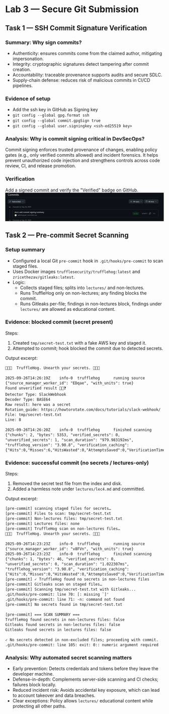 # Lab 3 — Secure Git Submission

## Task 1 — SSH Commit Signature Verification

### Summary: Why sign commits?
- Authenticity: ensures commits come from the claimed author, mitigating impersonation.
- Integrity: cryptographic signatures detect tampering after commit creation.
- Accountability: traceable provenance supports audits and secure SDLC.
- Supply-chain defense: reduces risk of malicious commits in CI/CD pipelines.

### Evidence of setup
- Add the ssh key in GitHub as Signing key
- `git config --global gpg.format ssh`
- `git config --global commit.gpgSign true`
- `git config --global user.signingkey <ssh-ed25519 key>`

### Analysis: Why is commit signing critical in DevSecOps?
Commit signing enforces trusted provenance of changes, enabling policy gates (e.g., only verified commits allowed) and incident forensics. It helps prevent unauthorized code injection and strengthens controls across code review, CI, and release promotion.

### Verification
Add a signed commit and verify the "Verified" badge on GitHub.
![asset](/assets/lab3/git-verify-commit.png)

## Task 2 — Pre-commit Secret Scanning

### Setup summary
- Configured a local Git `pre-commit` hook in `.git/hooks/pre-commit` to scan staged files.
- Uses Docker images `trufflesecurity/trufflehog:latest` and `zricethezav/gitleaks:latest`.
- Logic:
  - Collects staged files; splits into `lectures/` and non-lectures.
  - Runs TruffleHog only on non-lectures; any finding blocks the commit.
  - Runs Gitleaks per-file; findings in non-lectures block, findings under `lectures/` are allowed as educational content.

### Evidence: blocked commit (secret present)
Steps:
1) Created `tmp/secret-test.txt` with a fake AWS key and staged it.
2) Attempted to commit; hook blocked the commit due to detected secrets.

Output excerpt:
```text
🐷🔑🐷  TruffleHog. Unearth your secrets. 🐷🔑🐷

2025-09-26T14:26:19Z    info-0  trufflehog      running source  {"source_manager_worker_id": "EDqae", "with_units": true}
Found unverified result 🐷🔑❓
Detector Type: SlackWebhook
Decoder Type: BASE64
Raw result: here was a secret
Rotation_guide: https://howtorotate.com/docs/tutorials/slack-webhook/
File: tmp/secret-test.txt
Line: 8

2025-09-26T14:26:20Z    info-0  trufflehog      finished scanning       {"chunks": 2, "bytes": 5353, "verified_secrets": 0, "unverified_secrets": 1, "scan_duration": "979.983192ms", "trufflehog_version": "3.90.8", "verification_caching": {"Hits":0,"Misses":6,"HitsWasted":0,"AttemptsSaved":0,"VerificationTimeSpentMS":4308}}
```

### Evidence: successful commit (no secrets / lectures-only)
Steps:
1) Removed the secret test file from the index and disk.
2) Added a harmless note under `lectures/lec4.md` and committed.

Output excerpt:
```text
[pre-commit] scanning staged files for secrets…
[pre-commit] Files to scan: tmp/secret-test.txt
[pre-commit] Non-lectures files: tmp/secret-test.txt
[pre-commit] Lectures files: none
[pre-commit] TruffleHog scan on non-lectures files…
🐷🔑🐷  TruffleHog. Unearth your secrets. 🐷🔑🐷

2025-09-26T14:23:23Z    info-0  trufflehog      running source  {"source_manager_worker_id": "v8FVn", "with_units": true}
2025-09-26T14:23:23Z    info-0  trufflehog      finished scanning       {"chunks": 1, "bytes": 46, "verified_secrets": 0, "unverified_secrets": 0, "scan_duration": "1.022307ms", "trufflehog_version": "3.90.8", "verification_caching": {"Hits":0,"Misses":0,"HitsWasted":0,"AttemptsSaved":0,"VerificationTimeSpentMS":0}}
[pre-commit] ✓ TruffleHog found no secrets in non-lectures files
[pre-commit] Gitleaks scan on staged files…
[pre-commit] Scanning tmp/secret-test.txt with Gitleaks...
.git/hooks/pre-commit: line 70: [: missing `]'
.git/hooks/pre-commit: line 71: -n: command not found
[pre-commit] No secrets found in tmp/secret-test.txt

[pre-commit] === SCAN SUMMARY ===
TruffleHog found secrets in non-lectures files: false
Gitleaks found secrets in non-lectures files: false
Gitleaks found secrets in lectures files: false

✓ No secrets detected in non-excluded files; proceeding with commit.
.git/hooks/pre-commit: line 105: exit: 0:: numeric argument required
```

### Analysis: Why automated secret scanning matters
- Early prevention: Detects credentials and tokens before they leave the developer machine.
- Defense-in-depth: Complements server-side scanning and CI checks; failures block locally.
- Reduced incident risk: Avoids accidental key exposure, which can lead to account takeover and data breaches.
- Clear exceptions: Policy allows `lectures/` educational content while protecting all other paths.
